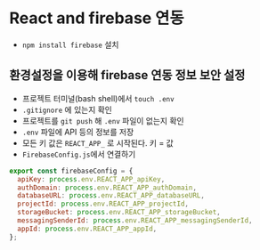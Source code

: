 # React and firebase 연동

- `npm install firebase` 설치

## 환경설정을 이용해 firebase 연동 정보 보안 설정

- 프로젝트 터미널(bash shell)에서 `touch .env`
- `.gitignore` 에 있는지 확인
- 프로젝트를 `git push` 해 `.env` 파일이 없는지 확인
- `.env` 파일에 API 등의 정보를 저장
- 모든 키 값은 `REACT_APP_` 로 시작된다. 키 = 값
- `FirebaseConfig.js`에서 연결하기

```js
export const firebaseConfig = {
  apiKey: process.env.REACT_APP_apiKey,
  authDomain: process.env.REACT_APP_authDomain,
  databaseURL: process.env.REACT_APP_databaseURL,
  projectId: process.env.REACT_APP_projectId,
  storageBucket: process.env.REACT_APP_storageBucket,
  messagingSenderId: process.env.REACT_APP_messagingSenderId,
  appId: process.env.REACT_APP_appId,
};
```
